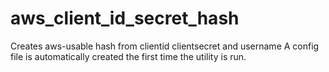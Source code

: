 # aws_client_id_secret_hash
Creates aws-usable hash from clientid clientsecret and username
A config file is automatically created the first time the utility is run.
